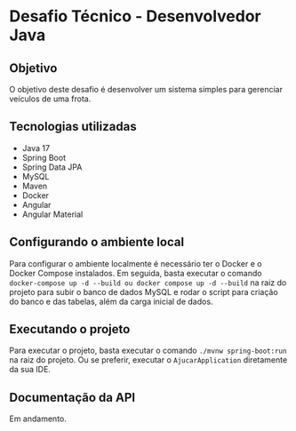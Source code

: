 # Desafio Técnico - Desenvolvedor Java

## Objetivo

O objetivo deste desafio é desenvolver um sistema simples para gerenciar veículos de uma frota.

## Tecnologias utilizadas

- Java 17
- Spring Boot
- Spring Data JPA
- MySQL
- Maven
- Docker
- Angular
- Angular Material

## Configurando o ambiente local

Para configurar o ambiente localmente é necessário ter o Docker e o Docker Compose instalados. Em seguida, basta executar o comando `docker-compose up -d --build ou docker compose up -d --build` na raiz do projeto para subir o banco de dados MySQL e rodar o script para criação do banco e das tabelas, além da carga inicial de dados.

## Executando o projeto

Para executar o projeto, basta executar o comando `./mvnw spring-boot:run` na raiz do projeto. Ou se preferir, executar o `AjucarApplication` diretamente da sua IDE.

## Documentação da API

Em andamento.